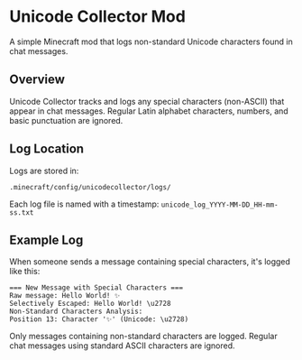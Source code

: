 # Unicode Collector Mod

A simple Minecraft mod that logs non-standard Unicode characters found in chat messages.

## Overview

Unicode Collector tracks and logs any special characters (non-ASCII) that appear in chat messages. Regular Latin alphabet characters, numbers, and basic punctuation are ignored.

## Log Location

Logs are stored in:
```
.minecraft/config/unicodecollector/logs/
```

Each log file is named with a timestamp: `unicode_log_YYYY-MM-DD_HH-mm-ss.txt`

## Example Log

When someone sends a message containing special characters, it's logged like this:
```
=== New Message with Special Characters ===
Raw message: Hello World! ✨
Selectively Escaped: Hello World! \u2728
Non-Standard Characters Analysis:
Position 13: Character '✨' (Unicode: \u2728)
```

Only messages containing non-standard characters are logged. Regular chat messages using standard ASCII characters are ignored.
